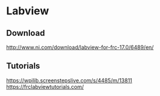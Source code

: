 # Labview

## Download

http://www.ni.com/download/labview-for-frc-17.0/6489/en/

## Tutorials

https://wpilib.screenstepslive.com/s/4485/m/13811
https://frclabviewtutorials.com/
